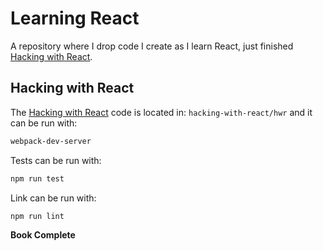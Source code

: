 # Learning React
A repository where I drop code I create as I learn React, just finished [Hacking with React](http://www.hackingwithreact.com).

## Hacking with React

The [Hacking with React](http://www.hackingwithreact.com) code is located in: `hacking-with-react/hwr` and it can be run with:

```bash
webpack-dev-server
```

Tests can be run with:

```bash
npm run test
```

Link can be run with: 

```bash
npm run lint
```

**Book Complete**
